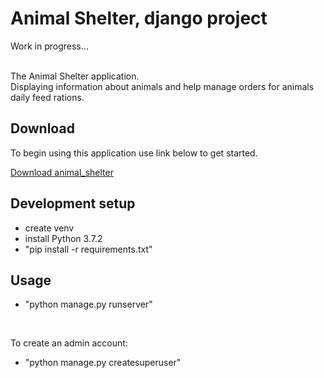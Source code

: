 # Animal Shelter, django project
Work in progress...

<br />
The Animal Shelter application.
<br/>
Displaying information about animals and help manage orders for animals daily feed rations.


## Download

To begin using this application use link below to get started.

[Download animal_shelter](https://github.com/visse0001/animal_shelter)

## Development setup

- create venv
- install Python 3.7.2
- "pip install -r requirements.txt"

## Usage

- "python manage.py runserver"
<br />

To create an admin account:
<br />
- "python manage.py createsuperuser"
